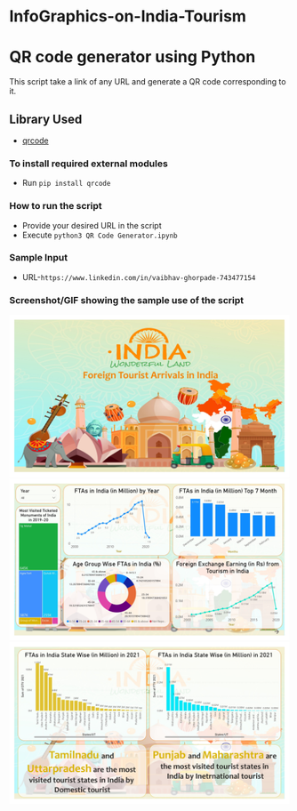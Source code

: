 # InfoGraphics-on-India-Tourism

# QR code generator using Python
This script take a link of any URL and generate a QR code corresponding to it.

## Library Used
* [qrcode](https://github.com/lincolnloop/python-qrcode)

### To install required external modules
* Run `pip install qrcode` 

### How to run the script
- Provide your desired URL in the script
- Execute `python3 QR Code Generator.ipynb`

### Sample Input
- URL-`https://www.linkedin.com/in/vaibhav-ghorpade-743477154`

### Screenshot/GIF showing the sample use of the script

![Tourism_page-0001](https://github.com/VaibhavGhorpade1999/InfoGraphics-on-India-Tourism/blob/main/Tourism_page-0001.jpg)
![Tourism_page-0002](https://github.com/VaibhavGhorpade1999/InfoGraphics-on-India-Tourism/blob/main/Tourism_page-0002.jpg)
![Tourism_page-0003](https://github.com/VaibhavGhorpade1999/InfoGraphics-on-India-Tourism/blob/main/Tourism_page-0003.jpg)
